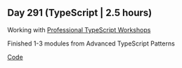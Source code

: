## Day 291 (TypeScript | 2.5 hours)

Working with [Professional TypeScript Workshops](https://www.totaltypescript.com/workshops)

Finished 1-3 modules from Advanced TypeScript Patterns

[Code](https://github.com/alexvyber/total-typescript-pro/tree/main/advanced-typeScript-patterns)
